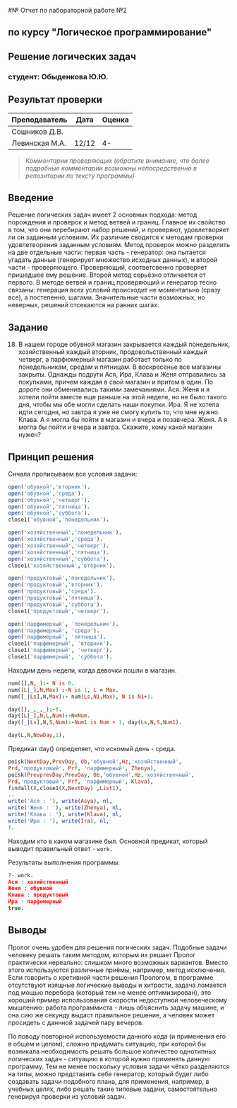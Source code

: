 #№ Отчет по лабораторной работе №2
## по курсу "Логическое программирование"

## Решение логических задач

### студент: Обыденкова Ю.Ю.

## Результат проверки

| Преподаватель     | Дата         |  Оценка       |
|-------------------|--------------|---------------|
| Сошников Д.В. |              |               |
| Левинская М.А.|        12/12      |     4-          |

> *Комментарии проверяющих (обратите внимание, что более подробные комментарии возможны непосредственно в репозитории по тексту программы)*


## Введение

Решение логических задач имеет 2 основных подхода: метод порождения и проверок и метод ветвей и границ. Главное их свойство в том, что они перебирают набор решений, и проверяют, удовлетворяет ли он заданным условиям. Их различие сводится к методам проверки удовлетворения заданным условиям. Метод проверок можно разделить на две отдельные части: первая часть - генератор: она пытается угадать данные (генерирует множество исходных данных), и второй части - проверяющего. Проверяющий, соответсвенно проверяет пришедшее ему решение. Второй метод серьёзно отличается от первого. В методе ветвей и границ проверяющий и генератор тесно связаны: генерация всех условий происходит не моментально (сразу все), а постепенно, шагами. Значительные части возможных, но неверных, решений отсекаются на ранних шагах.


## Задание

18. В нашем городе обувной магазин закрывается каждый понедельник, хозяйственный каждый вторник, продовольственный каждый четверг, а парфюмерный магазин работает только по понедельникам, средам и пятницам. В воскресенье все магазины закрыты. Однажды подруги Ася, Ира, Клава и Женя отправились за покупками, причем каждая в свой магазин и притом в один. По дороге они обменивались такими замечаниями. Ася. Женя и я хотели пойти вместе еще раньше на этой неделе, но не было такого дня, чтобы мы обе могли сделать наши покупки. Ира. Я не хотела идти сегодня, но завтра я уже не смогу купить то, что мне нужно. Клава. А я могла бы пойти в магазин и вчера и позавчера. Женя. А я могла бы пойти и вчера и завтра. Скажите, кому какой магазин нужен?

## Принцип решения
 Снчала прописываем все условия задачи:
 ```prolog
 open('обувной','вторник').
open('обувной','среда').
open('обувной','четверг').
open('обувной','пятница').
open('обувной','суббота').
close1('обувной','понедельник').

open('хозяйственный','понедельник').
open('хозяйственный','среда').
open('хозяйственный','четверг').
open('хозяйственный','пятница').
open('хозяйственный','суббота').
close1('хозяйственный','вторник').

open('продуктовый','понедельник').
open('продуктовый','вторник').
open('продуктовый','среда').
open('продуктовый','пятница').
open('продуктовый','суббота').
close1('продуктовый','четверг').

open('парфюмерный', 'понедельник').
open('парфюмерный', 'среда').
open('парфюмерный', 'пятница').
close1('парфюмерный', 'вторник').
close1('парфюмерный', 'четверг').
close1('парфюмерный', 'суббота').
 ```
 Находим день недели, когда девочки пошли в магазин.
```Prolog
num([],N,_):- N is 0.
num([L|_],N,Max) :-N is 1, L = Max.
num([_|Ls],N,Max):- num(Ls,N1,Max), N is N1+1.

day([],_,_,_):-!.
day([L|_],N,L,Num):-N=Num.
day([_|Ls],N,S,Num):-Num1 is Num + 1, day(Ls,N,S,Num1).

```
```Prolog
day(L,N,NowDay,1),
```
Предикат day() определяет, что искомый день - среда.

```Prolog
poisk(NextDay,PrevDay, Ob,'обувной',Hz,'хозяйственный',
Prd,'продуктовый', Prf, 'парфюмерный', Zhenya),
poisk(PrevprevDay,PrevDay, Ob,'обувной',Hz,'хозяйственный',
Prd,'продуктовый', Prf, 'парфюмерный', Klava),
findall(X,close1(X,NextDay) ,List1),
..
write('Ася : '), write(Asya), nl,
write('Женя : '), write(Zhenya), nl,
write('Клава : '), write(Klava), nl,
write('Ира : '), write(Ira), nl,
!.
```
Находим кто в каком магазине был.
Основной предикат, который выводит правильный ответ - `work.`

Результаты выполнения программы:
```Prolog
?- work.
Ася : хозяйственный
Женя : обувной
Клава : продуктовый
Ира : парфюмерный
true.
```
## Выводы

Пролог очень удобен для решения логических задач. Подобные задачи человеку решать таким методом, которым их решает Прoлог практически нереально: слишком много возможных вариантов. Вместо этого используются различные приёмы, например, метод исключения. Если говорить о кретивной части решения Прологом, в программе отсутствуют изящные логические выводы и хитрости, задача ломается под мощью перебора (который тем не менее оптимизирован), это хороший пример использования скорости недоступной человеческому мышлению: работа программиста - лишь объяснить задачу машине, и она сию же секунду выдаст правильное решение, а человек может просидеть с даннной задачей пару вечеров.

По поводу повторной используемости данного кода (и применения его в общем и целом), сложно придумать ситуацию, при которой бы возникала необходимость решать большое количество однотипных логических задач - ситуацию в которой нужно применять данную программу. Тем не менее поскольку условия задачи чётко разделяются на типы, можно представить себе генератор, который будет либо создавать задачи подобного плана, для применения, например, в учебных целях, либо решать такие типовые задачи, самостоятельно генерируя проверки из условий задач.
